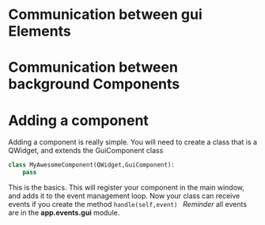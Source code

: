 # Communication between gui Elements

# Communication between background Components

# Adding a component

Adding a component is really simple. You will need to create a class that is a QWidget, and extends the GuiComponent class

```python
class MyAwesomeComponent(QWidget,GuiComponent):
    pass
```

This is the basics. This will register your component in the main window, and adds it to the event management loop. Now your class can receive events if you create the method ```handle(self,event) ```
*Reminder* all events are in the **app.events.gui** module.